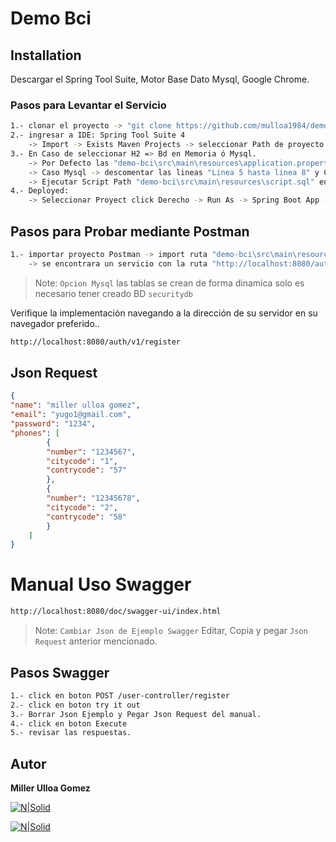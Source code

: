 # Demo Bci

## Installation

Descargar el Spring Tool Suite, Motor Base Dato Mysql, Google Chrome.

### Pasos para Levantar el Servicio

```sh
1.- clonar el proyecto -> "git clone https://github.com/mulloa1984/demo-bci.git"
2.- ingresar a IDE: Spring Tool Suite 4 
    -> Import -> Exists Maven Projects -> seleccionar Path de proyecto
3.- En Caso de seleccionar H2 => Bd en Memoria ó Mysql. 
    -> Por Defecto las "demo-bci\src\main\resources\application.properties" estan apuntando a H2 
    -> Caso Mysql -> descomentar las lineas "Linea 5 hasta linea 8" y Comentar las Lineas "Linea 11 hasta Linea 21" 
    -> Ejecutar Script Path "demo-bci\src\main\resources\script.sql" en Mysql para crear la Base de Datos
4.- Deployed: 
    -> Seleccionar Proyect click Derecho -> Run As -> Spring Boot App -> click Izquierdo
```


## Pasos para Probar mediante Postman
```sh
1.- importar proyecto Postman -> import ruta "demo-bci\src\main\resources\Demo BCI.postman_collection.json" 
    -> se encontrara un servicio con la ruta "http://localhost:8080/auth/v1/register" y su respectivo JsonRequest
```

> Note: `Opcion Mysql` las tablas se crean de forma dinamica solo es necesario tener creado BD `securitydb`

Verifique la implementación navegando a la dirección de su servidor en
su navegador preferido..

```sh
http://localhost:8080/auth/v1/register
```

## Json Request
```JSON
{
"name": "miller ulloa gomez",
"email": "yugo1@gmail.com",
"password": "1234",
"phones": [
        {
        "number": "1234567",
        "citycode": "1",
        "contrycode": "57"
        },
        {
        "number": "12345678",
        "citycode": "2",
        "contrycode": "58"
        }
    ]
}
```

# Manual Uso Swagger

```sh
http://localhost:8080/doc/swagger-ui/index.html
```
> Note: `Cambiar Json de Ejemplo Swagger` Editar, Copia y pegar `Json Request` anterior mencionado. 

## Pasos Swagger
```sh
1.- click en boton POST /user-controller/register
2.- click en boton try it out
3.- Borrar Json Ejemplo y Pegar Json Request del manual.
4.- click en boton Execute
5.- revisar las respuestas.
```


## Autor

**Miller Ulloa Gomez**

[![N|Solid](https://img.shields.io/badge/Gmail-D14836?style=for-the-badge&logo=gmail&logoColor=white)](mailto:yugo147@gmail.com)  

[![N|Solid](https://img.shields.io/badge/LinkedIn-0077B5?style=for-the-badge&logo=linkedin&logoColor=white)](https://www.linkedin.com/in/miller-ulloa-gomez/)  
